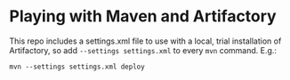 # Playing with Maven and Artifactory

This repo includes a settings.xml file to use with a local, trial 
installation of Artifactory, so add `--settings settings.xml` to
every `mvn` command. E.g.:

```
mvn --settings settings.xml deploy
```
